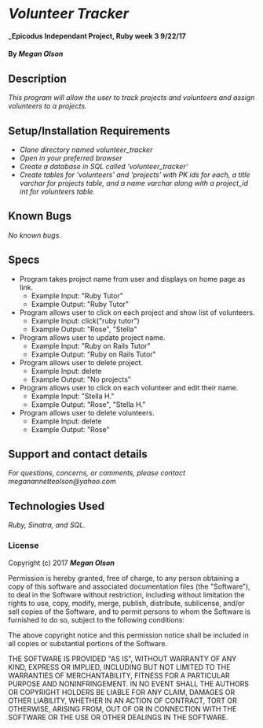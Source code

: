 # _Volunteer Tracker_

#### _Epicodus Independant Project, Ruby week 3 9/22/17

#### By _**Megan Olson**_

## Description

_This program will allow the user to track projects and volunteers and assign volunteers to a projects._

## Setup/Installation Requirements

* _Clone directory named volunteer_tracker_
* _Open in your preferred browser_
* _Create a database in SQL called 'volunteer_tracker'_
* _Create tables for 'volunteers' and 'projects' with PK ids for each, a title varchar for projects table, and a name varchar along with a project_id int for volunteers table._

## Known Bugs

_No known bugs._

## Specs

* Program takes project name from user and displays on home page as link.
  * Example Input: "Ruby Tutor"
  * Example Output: "Ruby Tutor"
* Program allows user to click on each project and show list of volunteers.
  * Example Input: click("ruby tutor")
  * Example Output: "Rose", "Stella"
* Program allows user to update project name.
  * Example Input: "Ruby on Rails Tutor"
  * Example Output: "Ruby on Rails Tutor"
* Program allows user to delete project.
  * Example Input: delete
  * Example Output: "No projects"
* Program allows user to click on each volunteer and edit their name.
  * Example Input: "Stella H."
  * Example Output: "Rose", "Stella H."
* Program allows user to delete volunteers.
  * Example Input: delete
  * Example Output: "Rose"

## Support and contact details

_For questions, concerns, or comments, please contact meganannetteolson@yahoo.com_

## Technologies Used

_Ruby, Sinatra, and SQL._

### License

Copyright (c) 2017 **_Megan Olson_**

Permission is hereby granted, free of charge, to any person obtaining a copy
of this software and associated documentation files (the "Software"), to deal
in the Software without restriction, including without limitation the rights
to use, copy, modify, merge, publish, distribute, sublicense, and/or sell
copies of the Software, and to permit persons to whom the Software is
furnished to do so, subject to the following conditions:

The above copyright notice and this permission notice shall be included in all
copies or substantial portions of the Software.

THE SOFTWARE IS PROVIDED "AS IS", WITHOUT WARRANTY OF ANY KIND, EXPRESS OR
IMPLIED, INCLUDING BUT NOT LIMITED TO THE WARRANTIES OF MERCHANTABILITY,
FITNESS FOR A PARTICULAR PURPOSE AND NONINFRINGEMENT. IN NO EVENT SHALL THE
AUTHORS OR COPYRIGHT HOLDERS BE LIABLE FOR ANY CLAIM, DAMAGES OR OTHER
LIABILITY, WHETHER IN AN ACTION OF CONTRACT, TORT OR OTHERWISE, ARISING FROM,
OUT OF OR IN CONNECTION WITH THE SOFTWARE OR THE USE OR OTHER DEALINGS IN THE
SOFTWARE.
